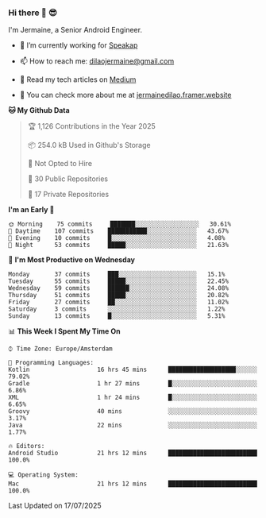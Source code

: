 ### Hi there 👋 😎
I'm Jermaine, a Senior Android Engineer.

- 🔭 I’m currently working for [Speakap](https://www.speakap.com/)

- 📫 How to reach me: dilaojermaine@gmail.com

- 📖 Read my tech articles on [Medium](https://jermainedilao.medium.com/)

- 👀 You can check more about me at [jermainedilao.framer.website](https://jermainedilao.framer.website)

<!--
**jermainedilao/jermainedilao** is a ✨ _special_ ✨ repository because its `README.md` (this file) appears on your GitHub profile.

Here are some ideas to get you started:

- 🔭 I’m currently working on ...
- 🌱 I’m currently learning ...
- 👯 I’m looking to collaborate on ...
- 🤔 I’m looking for help with ...
- 💬 Ask me about ...
- 📫 How to reach me: ...
- 😄 Pronouns: ...
- ⚡ Fun fact: ...
-->

<!--START_SECTION:waka-->
**🐱 My Github Data** 

> 🏆 1,126 Contributions in the Year 2025
 > 
> 📦 254.0 kB Used in Github's Storage 
 > 
> 🚫 Not Opted to Hire
 > 
> 📜 30 Public Repositories 
 > 
> 🔑 17 Private Repositories  
 > 
**I'm an Early 🐤** 

```text
🌞 Morning    75 commits     ███████░░░░░░░░░░░░░░░░░░   30.61% 
🌆 Daytime    107 commits    ███████████░░░░░░░░░░░░░░   43.67% 
🌃 Evening    10 commits     █░░░░░░░░░░░░░░░░░░░░░░░░   4.08% 
🌙 Night      53 commits     █████░░░░░░░░░░░░░░░░░░░░   21.63%

```
📅 **I'm Most Productive on Wednesday** 

```text
Monday       37 commits     ███░░░░░░░░░░░░░░░░░░░░░░   15.1% 
Tuesday      55 commits     █████░░░░░░░░░░░░░░░░░░░░   22.45% 
Wednesday    59 commits     ██████░░░░░░░░░░░░░░░░░░░   24.08% 
Thursday     51 commits     █████░░░░░░░░░░░░░░░░░░░░   20.82% 
Friday       27 commits     ██░░░░░░░░░░░░░░░░░░░░░░░   11.02% 
Saturday     3 commits      ░░░░░░░░░░░░░░░░░░░░░░░░░   1.22% 
Sunday       13 commits     █░░░░░░░░░░░░░░░░░░░░░░░░   5.31%

```


📊 **This Week I Spent My Time On** 

```text
⌚︎ Time Zone: Europe/Amsterdam

💬 Programming Languages: 
Kotlin                   16 hrs 45 mins      ███████████████████░░░░░░   79.02% 
Gradle                   1 hr 27 mins        █░░░░░░░░░░░░░░░░░░░░░░░░   6.86% 
XML                      1 hr 24 mins        █░░░░░░░░░░░░░░░░░░░░░░░░   6.65% 
Groovy                   40 mins             ░░░░░░░░░░░░░░░░░░░░░░░░░   3.17% 
Java                     22 mins             ░░░░░░░░░░░░░░░░░░░░░░░░░   1.77%

🔥 Editors: 
Android Studio           21 hrs 12 mins      █████████████████████████   100.0%

💻 Operating System: 
Mac                      21 hrs 12 mins      █████████████████████████   100.0%

```


 Last Updated on 17/07/2025
<!--END_SECTION:waka-->
